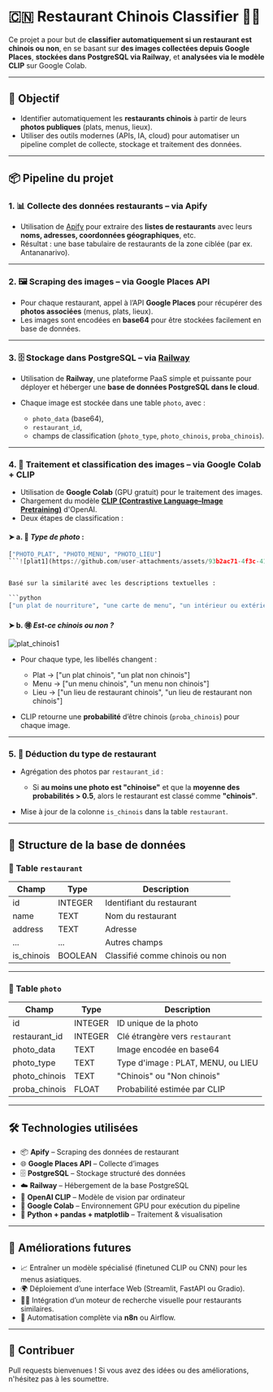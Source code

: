 
# 🇨🇳 Restaurant Chinois Classifier 🍜🍱

Ce projet a pour but de **classifier automatiquement si un restaurant est chinois ou non**, en se basant sur **des images collectées depuis Google Places**, **stockées dans PostgreSQL via Railway**, et **analysées via le modèle CLIP** sur Google Colab.

---

## 🧠 Objectif

* Identifier automatiquement les **restaurants chinois** à partir de leurs **photos publiques** (plats, menus, lieux).
* Utiliser des outils modernes (APIs, IA, cloud) pour automatiser un pipeline complet de collecte, stockage et traitement des données.

---

## 📦 Pipeline du projet

### 1. 📊 **Collecte des données restaurants** – via **Apify**

* Utilisation de [Apify](https://apify.com/) pour extraire des **listes de restaurants** avec leurs **noms, adresses, coordonnées géographiques**, etc.
* Résultat : une base tabulaire de restaurants de la zone ciblée (par ex. Antananarivo).

---

### 2. 🖼️ **Scraping des images** – via **Google Places API**

* Pour chaque restaurant, appel à l’API **Google Places** pour récupérer des **photos associées** (menus, plats, lieux).
* Les images sont encodées en **base64** pour être stockées facilement en base de données.

---

### 3. 🗄️ **Stockage dans PostgreSQL** – via **[Railway](https://railway.app/)**

* Utilisation de **Railway**, une plateforme PaaS simple et puissante pour déployer et héberger une **base de données PostgreSQL dans le cloud**.
* Chaque image est stockée dans une table `photo`, avec :

  * `photo_data` (base64),
  * `restaurant_id`,
  * champs de classification (`photo_type`, `photo_chinois`, `proba_chinois`).

---

### 4. 🧪 **Traitement et classification des images** – via **Google Colab + CLIP**

* Utilisation de **Google Colab** (GPU gratuit) pour le traitement des images.
* Chargement du modèle **[CLIP (Contrastive Language–Image Pretraining)](https://github.com/openai/CLIP)** d'OpenAI.
* Deux étapes de classification :

#### ➤ a. 📸 *Type de photo* :

```python
["PHOTO_PLAT", "PHOTO_MENU", "PHOTO_LIEU"]
```![plat1](https://github.com/user-attachments/assets/93b2ac71-4f3c-411f-a3b0-1f6c8b80b07f)


Basé sur la similarité avec les descriptions textuelles :

```python
["un plat de nourriture", "une carte de menu", "un intérieur ou extérieur de restaurant"]
```

#### ➤ b. 🉐 *Est-ce chinois ou non ?*
![plat_chinois1](https://github.com/user-attachments/assets/d91e21a0-2fae-4102-ba21-6d827070f37a)

* Pour chaque type, les libellés changent :

  * Plat → \["un plat chinois", "un plat non chinois"]
  * Menu → \["un menu chinois", "un menu non chinois"]
  * Lieu → \["un lieu de restaurant chinois", "un lieu de restaurant non chinois"]
* CLIP retourne une **probabilité** d’être chinois (`proba_chinois`) pour chaque image.

---

### 5. 🧾 **Déduction du type de restaurant**

* Agrégation des photos par `restaurant_id` :

  * Si **au moins une photo est "chinoise"** et que la **moyenne des probabilités > 0.5**, alors le restaurant est classé comme **"chinois"**.
* Mise à jour de la colonne `is_chinois` dans la table `restaurant`.

---

## 📂 Structure de la base de données

### 📁 Table `restaurant`

| Champ       | Type    | Description                    |
| ----------- | ------- | ------------------------------ |
| id          | INTEGER | Identifiant du restaurant      |
| name        | TEXT    | Nom du restaurant              |
| address     | TEXT    | Adresse                        |
| ...         | ...     | Autres champs                  |
| is\_chinois | BOOLEAN | Classifié comme chinois ou non |

---

### 📁 Table `photo`

| Champ          | Type    | Description                        |
| -------------- | ------- | ---------------------------------- |
| id             | INTEGER | ID unique de la photo              |
| restaurant\_id | INTEGER | Clé étrangère vers `restaurant`    |
| photo\_data    | TEXT    | Image encodée en base64            |
| photo\_type    | TEXT    | Type d'image : PLAT, MENU, ou LIEU |
| photo\_chinois | TEXT    | "Chinois" ou "Non chinois"         |
| proba\_chinois | FLOAT   | Probabilité estimée par CLIP       |

---

## 🛠️ Technologies utilisées

* 📦 **Apify** – Scraping des données de restaurant
* 🌐 **Google Places API** – Collecte d’images
* 🗄️ **PostgreSQL** – Stockage structuré des données
* ☁️ **Railway** – Hébergement de la base PostgreSQL
* 🧠 **OpenAI CLIP** – Modèle de vision par ordinateur
* 📓 **Google Colab** – Environnement GPU pour exécution du pipeline
* 🐍 **Python + pandas + matplotlib** – Traitement & visualisation

---

## 🔮 Améliorations futures

* 📈 Entraîner un modèle spécialisé (finetuned CLIP ou CNN) pour les menus asiatiques.
* 🌍 Déploiement d’une interface Web (Streamlit, FastAPI ou Gradio).
* 🕵️‍♂️ Intégration d’un moteur de recherche visuelle pour restaurants similaires.
* 🔄 Automatisation complète via **n8n** ou Airflow.

---

## 🤝 Contribuer

Pull requests bienvenues ! Si vous avez des idées ou des améliorations, n'hésitez pas à les soumettre.
